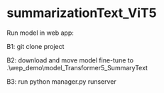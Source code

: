 # summarizationText_ViT5

Run model in web app: 

B1: git clone project

B2: download and move model fine-tune to .\wep_demo\model_Transformer5_SummaryText

B3: run python manager.py runserver
